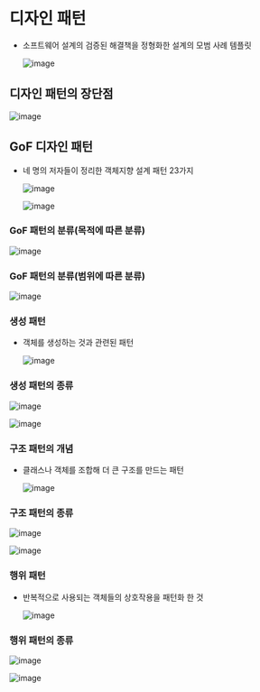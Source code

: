 # 디자인 패턴
- 소프트웨어 설계의 검증된 해결책을 정형화한 설계의 모범 사례 템플릿

  ![image](https://github.com/user-attachments/assets/ca0285a1-2769-479c-8f0c-1f0cd82f17b3)

## 디자인 패턴의 장단점

  ![image](https://github.com/user-attachments/assets/204ecbd0-f1ae-48f7-bddf-bf09b43201c9)

## GoF 디자인 패턴
- 네 명의 저자들이 정리한 객체지향 설계 패턴 23가지

  ![image](https://github.com/user-attachments/assets/4ba82239-99e1-4df2-8f95-95ccda7c6506)

  ![image](https://github.com/user-attachments/assets/98cf6bba-7905-45f5-a5fa-015907ac6e1b)

### GoF 패턴의 분류(목적에 따른 분류)

  ![image](https://github.com/user-attachments/assets/1f0c0459-7240-42c8-8d9e-6f5b3d220285)

### GoF 패턴의 분류(범위에 따른 분류)

  ![image](https://github.com/user-attachments/assets/2dae3317-57d8-48d1-bfcd-c766668848c3)

### 생성 패턴
- 객체를 생성하는 것과 관련된 패턴

  ![image](https://github.com/user-attachments/assets/9a1b2990-002f-4e18-8e50-3e2fb2e0d4aa)

### 생성 패턴의 종류

  ![image](https://github.com/user-attachments/assets/333ca22a-97ff-4126-9721-10b1566c8705)

  ![image](https://github.com/user-attachments/assets/8ffcaf85-0469-477e-ae99-3a69326c4ae2)

### 구조 패턴의 개념
- 클래스나 객체를 조합해 더 큰 구조를 만드는 패턴

  ![image](https://github.com/user-attachments/assets/a451e7c7-89e6-49f0-b9ad-857957df4521)

### 구조 패턴의 종류

  ![image](https://github.com/user-attachments/assets/4b669baf-6f7d-46af-8f8c-f503e23991d8)

  ![image](https://github.com/user-attachments/assets/8c766b33-cb1b-436a-b3be-d17bbcc387d6)

### 행위 패턴
- 반복적으로 사용되는 객체들의 상호작용을 패턴화 한 것

  ![image](https://github.com/user-attachments/assets/a5b3f13f-5478-4c5a-895a-4d93d157e50b)

### 행위 패턴의 종류

  ![image](https://github.com/user-attachments/assets/0f9f46ca-798b-4cce-9935-cf7a9a946695)

  ![image](https://github.com/user-attachments/assets/dd69de18-6afe-4123-b96d-1f501f1a4e97)

